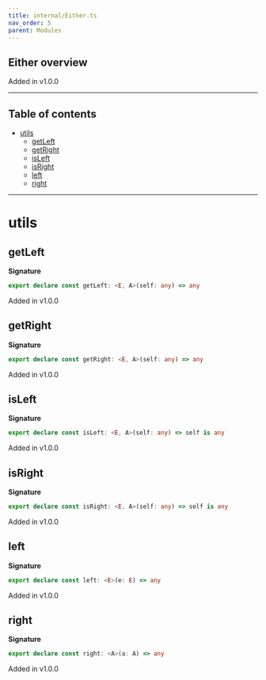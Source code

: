 ```yaml
---
title: internal/Either.ts
nav_order: 5
parent: Modules
---
```


## Either overview

Added in v1.0.0

---

<h2 class="text-delta">Table of contents</h2>

- [utils](#utils)
  - [getLeft](#getleft)
  - [getRight](#getright)
  - [isLeft](#isleft)
  - [isRight](#isright)
  - [left](#left)
  - [right](#right)

---

# utils

## getLeft

**Signature**

```ts
export declare const getLeft: <E, A>(self: any) => any
```

Added in v1.0.0

## getRight

**Signature**

```ts
export declare const getRight: <E, A>(self: any) => any
```

Added in v1.0.0

## isLeft

**Signature**

```ts
export declare const isLeft: <E, A>(self: any) => self is any
```

Added in v1.0.0

## isRight

**Signature**

```ts
export declare const isRight: <E, A>(self: any) => self is any
```

Added in v1.0.0

## left

**Signature**

```ts
export declare const left: <E>(e: E) => any
```

Added in v1.0.0

## right

**Signature**

```ts
export declare const right: <A>(a: A) => any
```

Added in v1.0.0
